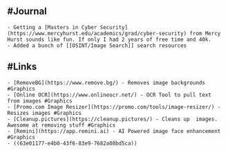 ## #Journal
	- Getting a [Masters in Cyber Security](https://www.mercyhurst.edu/academics/grad/cyber-security) from Mercy Hurst sounds like fun. If only I had 2 years of free time and 40k.
	- Added a bunch of [[OSINT/Image Search]] search resources
## #Links
	- [RemoveBG](https://www.remove.bg/) - Removes image backgrounds #Graphics
	- [Online OCR](https://www.onlineocr.net/) - OCR Tool to pull text from images #Graphics
	- [Promo.com Image Resizer](https://promo.com/tools/image-resizer/) - Resizes images #Graphics
	- [Cleanup.pictures](https://cleanup.pictures/) - Cleans up  images. Awesome at removing stuff #Graphics
	- [Remini](https://app.remini.ai) - AI Powered image face enhancement #Graphics
	- ((63e01177-e4b0-43f6-83e9-7682a08bd5ca))